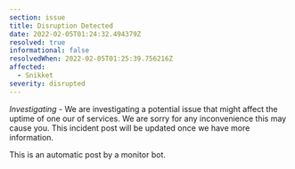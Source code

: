 ```yaml
---
section: issue
title: Disruption Detected
date: 2022-02-05T01:24:32.494379Z
resolved: true
informational: false
resolvedWhen: 2022-02-05T01:25:39.756216Z
affected:
  - Snikket
severity: disrupted
---
```

*Investigating* - We are investigating a potential issue that might affect the uptime of one our of services. We are sorry for any inconvenience this may cause you. This incident post will be updated once we have more information.

This is an automatic post by a monitor bot.
        